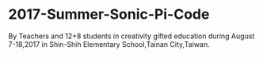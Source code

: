 # 2017-Summer-Sonic-Pi-Code
By Teachers and 12+8 students in creativity gifted education during August 7-18,2017 in Shin-Shih Elementary School,Tainan City,Taiwan.

